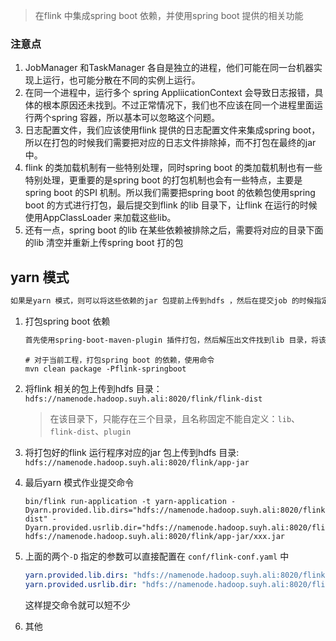 



> 在flink 中集成spring boot 依赖，并使用spring boot 提供的相关功能



### 注意点

1. JobManager 和TaskManager 各自是独立的进程，他们可能在同一台机器实现上运行，也可能分散在不同的实例上运行。
2. 在同一个进程中，运行多个 spring AppliicationContext 会导致日志报错，具体的根本原因还未找到。不过正常情况下，我们也不应该在同一个进程里面运行两个spring 容器，所以基本可以忽略这个问题。
3. 日志配置文件，我们应该使用flink 提供的日志配置文件来集成spring boot，所以在打包的时候我们需要把对应的日志文件排除掉，而不打包在最终的jar 中。
4. flink 的类加载机制有一些特别处理，同时spring boot 的类加载机制也有一些特别处理，更重要的是spring boot 的打包机制也会有一些特点，主要是spring boot 的SPI 机制。所以我们需要把spring boot 的依赖包使用spring boot 的方式进行打包，最后提交到flink 的lib 目录下，让flink 在运行的时候使用AppClassLoader 来加载这些lib。
5. 还有一点，spring boot 的lib 在某些依赖被排除之后，需要将对应的目录下面的lib 清空并重新上传spring boot 打的包





## yarn 模式

```txt
如果是yarn 模式，则可以将这些依赖的jar 包提前上传到hdfs ，然后在提交job 的时候指定hdfs 的相应路径
```

1. 打包spring boot 依赖

   ```txt
   首先使用spring-boot-maven-plugin 插件打包，然后解压出文件找到lib 目录，将该lib 目录上传到hdfs 目录： `hdfs://namenode.hadoop.suyh.ali:8020/flink/usrlib/` usrlib 目录名不能自定义
   ```

   ```shell
   # 对于当前工程，打包spring boot 的依赖，使用命令
   mvn clean package -Pflink-springboot
   ```

2. 将flink 相关的包上传到hdfs 目录：`hdfs://namenode.hadoop.suyh.ali:8020/flink/flink-dist` 

   > 在该目录下，只能存在三个目录，且名称固定不能自定义：`lib`、`flink-dist`、`plugin`

3. 将打包好的flink 运行程序对应的jar 包上传到hdfs 目录: `hdfs://namenode.hadoop.suyh.ali:8020/flink/app-jar`

4. 最后yarn 模式作业提交命令

   ```shell
   bin/flink run-application -t yarn-application -Dyarn.provided.lib.dirs="hdfs://namenode.hadoop.suyh.ali:8020/flink/flink-dist" -Dyarn.provided.usrlib.dir="hdfs://namenode.hadoop.suyh.ali:8020/flink/usrlib" hdfs://namenode.hadoop.suyh.ali:8020/flink/app-jar/xxx.jar
   ```

5. 上面的两个`-D` 指定的参数可以直接配置在 `conf/flink-conf.yaml` 中

   ```yaml
   yarn.provided.lib.dirs: "hdfs://namenode.hadoop.suyh.ali:8020/flink/flink-dist"
   yarn.provided.usrlib.dir: "hdfs://namenode.hadoop.suyh.ali:8020/flink/usrlib"
   ```

   这样提交命令就可以短不少

6. 其他















